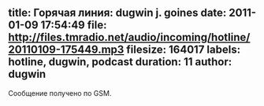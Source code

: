 title: Горячая линия: dugwin j. goines
date: 2011-01-09 17:54:49
file: http://files.tmradio.net/audio/incoming/hotline/20110109-175449.mp3
filesize: 164017
labels: hotline, dugwin, podcast
duration: 11
author: dugwin
---
Сообщение получено по GSM.
